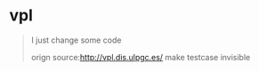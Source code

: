 # vpl

> I just change some code
>
> orign source:http://vpl.dis.ulpgc.es/
> make testcase invisible

